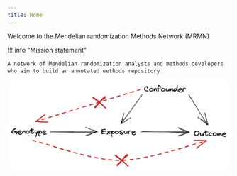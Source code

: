 ```yaml
---
title: Home
---
```


Welcome to the Mendelian randomization Methods Network (MRMN)

!!! info "Mission statement"

    A network of Mendelian randomization analysts and methods developers who aim to build an annotated methods repository

![Directed acyclic graph representing the instrumental variable core conditions underlying the Mendelian randomization approach.](img/mr-dag-violations.excalidraw.png)
